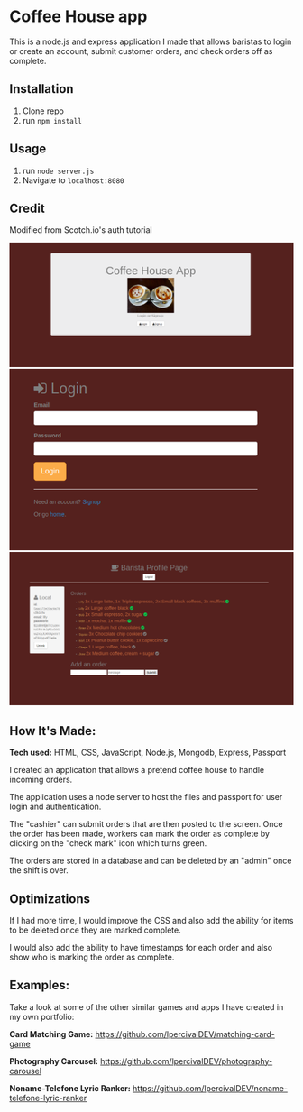 # Coffee House app
This is a node.js and express application I made that allows baristas to login or create an account, submit customer orders, and check orders off as complete.

## Installation
1. Clone repo
2. run `npm install`

## Usage
1. run `node server.js`
2. Navigate to `localhost:8080`

## Credit
Modified from Scotch.io's auth tutorial


![alt tag](https://github.com/lpercivalDEV/coffee-app-with-login/blob/master/coffeeLogIn.png)
![alt tag](https://github.com/lpercivalDEV/coffee-app-with-login/blob/master/coffeeLogIn2.png)
![alt tag](https://github.com/lpercivalDEV/coffee-app-with-login/blob/master/coffee3.png)

## How It's Made:

**Tech used:** HTML, CSS, JavaScript, Node.js, Mongodb, Express, Passport

I created an application that allows a pretend coffee house to handle incoming orders.

The application uses a node server to host the files and passport for user login and authentication.

The "cashier" can submit orders that are then posted to the screen. Once the order has been made, workers can mark the order as complete by clicking on the "check mark" icon which turns green.

The orders are stored in a database and can be deleted by an "admin" once the shift is over.


## Optimizations

If I had more time, I would improve the CSS and also add the ability for items to be deleted once they are marked complete.

I would also add the ability to have timestamps for each order and also show who is marking the order as complete.


## Examples:
Take a look at some of the other similar games and apps I have created in my own portfolio:

**Card Matching Game:** https://github.com/lpercivalDEV/matching-card-game

**Photography Carousel:** https://github.com/lpercivalDEV/photography-carousel

**Noname-Telefone Lyric Ranker:** https://github.com/lpercivalDEV/noname-telefone-lyric-ranker
